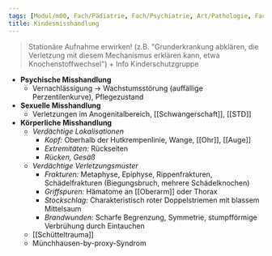 ```yaml
---
tags: [Modul/m00, Fach/Pädiatrie, Fach/Psychiatrie, Art/Pathologie, Fach/Rechtsmedizin]
title: Kindesmisshandlung
---
```

> Stationäre Aufnahme erwirken! (z.B. "Grunderkrankung abklären, die Verletzung mit diesem Mechanismus erklären kann, etwa Knochenstoffwechsel") + Info Kinderschutzgruppe
- **Psychische Misshandlung** 
	- Vernachlässigung → Wachstumsstörung (auffällige Perzentilenkurve), Pflegezustand
- **Sexuelle Misshandlung**
	- Verletzungen im Anogenitalbereich, [[Schwangerschaft]], [[STD]]
- **Körperliche Misshandlung**
	- *Verdächtige Lokalisationen*
		- *Kopf:* Oberhalb der Hutkrempenlinie, Wange, [[Ohr]], [[Auge]]
		- *Extremitäten:* Rückseiten
		- *Rücken, Gesäß*
	- *Verdächtige Verletzungsmuster*
		- *Frakturen:* Metaphyse, Epiphyse, Rippenfrakturen, Schädelfrakturen (Biegungsbruch, mehrere Schädelknochen)
		- *Griffspuren:* Hämatome an [[Oberarm]] oder Thorax
		- *Stockschlag:* Charakteristisch roter Doppelstriemen mit blassem Mittelsaum
		- *Brandwunden:* Scharfe Begrenzung, Symmetrie, stumpfförmige Verbrühung durch Eintauchen
	- [[Schütteltrauma]]
	- Münchhausen-by-proxy-Syndrom